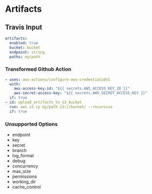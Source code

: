 # Artifacts

## Travis Input

```yaml
artifacts:
  enabled: true
  bucket: bucket
  endpoint: string
  paths: my/path
```

### Transformed Github Action

```yaml
- uses: aws-actions/configure-aws-credentials@v1
  with:
    aws-access-key-id: "${{ secrets.AWS_ACCESS_KEY_ID }}"
    aws-secret-access-key: "${{ secrets.AWS_SECRET_ACCESS_KEY }}"
  if: true
- id: upload_artifacts_to_s3_bucket
  run: aws s3 cp my/path s3://bucket/ --recursive
  if: true
```

### Unsupported Options

- endpoint
- key
- secret
- branch
- log_format
- debug
- concurrency
- max_size
- permissions
- working_dir
- cache_control
